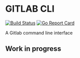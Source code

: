 # GITLAB CLI
[![Build Status](https://github.com/angel-afonso/gitlabcli/workflows/Go/badge.svg?branch=master&event=push)](https://github.com/angel-afonso/gitlabcli/actions)
[![Go Report Card](https://goreportcard.com/badge/github.com/angel-afonso/gitlabcli)](https://goreportcard.com/report/github.com/angel-afonso/gitlabcli)

A Gitlab command line interface

## Work in progress